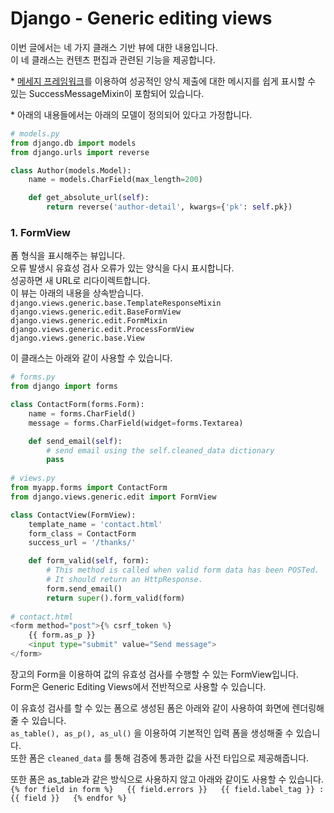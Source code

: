 # Django - Generic editing views

이번 글에서는 네 가지 클래스 기반 뷰에 대한 내용입니다.  
이 네 클래스는 컨텐츠 편집과 관련된 기능을 제공합니다.  
  
\* [메세지 프레임워크](https://docs.djangoproject.com/en/3.0/ref/contrib/messages/)를 이용하여 성공적인 양식 제출에 대한 메시지를 쉽게 표시할 수 있는 SuccessMessageMixin이 포함되어 있습니다.  
  
\* 아래의 내용들에서는 아래의 모델이 정의되어 있다고 가정합니다.

```python
# models.py
from django.db import models
from django.urls import reverse

class Author(models.Model):
    name = models.CharField(max_length=200)

    def get_absolute_url(self):
        return reverse('author-detail', kwargs={'pk': self.pk})

```

### 1. FormView

폼 형식을 표시해주는 뷰입니다.  
오류 발생시 유효성 검사 오류가 있는 양식을 다시 표시합니다.  
성공하면 새 URL로 리다이렉트합니다.  
이 뷰는 아래의 내용을 상속받습니다.  
`django.views.generic.base.TemplateResponseMixin  
django.views.generic.edit.BaseFormView   
django.views.generic.edit.FormMixin   
django.views.generic.edit.ProcessFormView   
django.views.generic.base.View`

이 클래스는 아래와 같이 사용할 수 있습니다.

```python
# forms.py
from django import forms

class ContactForm(forms.Form):
    name = forms.CharField()
    message = forms.CharField(widget=forms.Textarea)

    def send_email(self):
        # send email using the self.cleaned_data dictionary
        pass
        
# views.py
from myapp.forms import ContactForm
from django.views.generic.edit import FormView

class ContactView(FormView):
    template_name = 'contact.html'
    form_class = ContactForm
    success_url = '/thanks/'

    def form_valid(self, form):
        # This method is called when valid form data has been POSTed.
        # It should return an HttpResponse.
        form.send_email()
        return super().form_valid(form)
        
# contact.html
<form method="post">{% csrf_token %}
    {{ form.as_p }}
    <input type="submit" value="Send message">
</form>
```

장고의 Form을 이용하여 값의 유효성 검사를 수행할 수 있는 FormView입니다.  
Form은 Generic Editing Views에서 전반적으로 사용할 수 있습니다.  
  
이 유효성 검사를 할 수 있는 폼으로 생성된 폼은 아래와 같이 사용하여 화면에 렌더링해줄 수 있습니다.  
`as_table(), as_p(), as_ul()` 을 이용하여 기본적인 입력 폼을 생성해줄 수 있습니다.  
또한 폼은 `cleaned_data` 를 통해 검증에 통과한 값을 사전 타입으로 제공해줍니다.  
  
또한 폼은 as\_table과 같은 방식으로 사용하지 않고 아래와 같이도 사용할 수 있습니다.  
`{% for field in form %}  
{{ field.errors }}  
{{ field.label_tag }} : {{ field }}  
{% endfor %}`  





